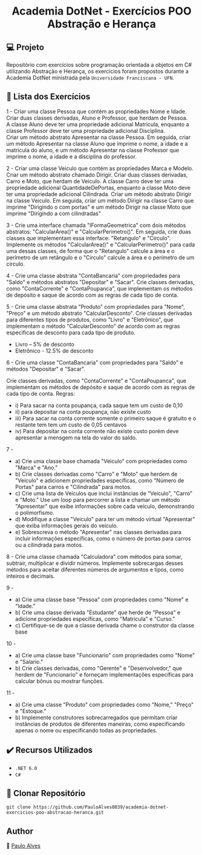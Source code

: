 <h1 align="center">Academia DotNet - Exercícios POO Abstração e Herança</h1>

## :computer: Projeto

Repositório com exercícios sobre programação orientada a objetos em C# utilizando Abstração e Herança, os exercícios foram propostos durante a Academia DotNet ministrada pela `Universidade Franciscana - UFN`.

## :page_facing_up: Lista dos Exercícios

1 - Criar uma classe Pessoa que contém as propriedades Nome e Idade. Criar duas classes derivadas, Aluno e Professor, que herdam de Pessoa.  
A classe Aluno deve ter uma propriedade adicional Matricula, enquanto a classe Professor deve ter uma propriedade adicional Disciplina.  
Criar um método abstrato Apresentar na classe Pessoa. 
Em seguida, criar um método Apresentar na classe Aluno que imprime o nome, a idade e a matrícula do aluno, e um método Apresentar na classe Professor que imprime o nome, a idade e a disciplina do professor.


2 - Criar uma classe Veiculo que contém as propriedades Marca e Modelo. Criar um método abstrato chamado Dirigir. Criar duas classes derivadas, Carro e Moto, que herdam de Veiculo. 
A classe Carro deve ter uma propriedade adicional QuantidadeDePortas, enquanto a classe Moto deve ter uma propriedade adicional Cilindrada. 
Criar um método abstrato Dirigir na classe Veiculo. 
Em seguida, criar um método Dirigir na classe Carro que imprime "Dirigindo o <marca> <modelo> com <quantidadeDePortas> portas" e um método Dirigir na classe Moto que imprime "Dirigindo a <marca> <modelo> com <cilindrada> cilindradas"

3 - Crie uma interface chamada "IFormaGeometrica" com dois métodos abstratos: "CalcularArea()" e "CalcularPerimetro()". 
Em seguida, crie duas classes que implementam essa interface: "Retangulo" e "Circulo". 
Implemente os métodos "CalcularArea()" e "CalcularPerimetro()" para cada uma dessas classes, de forma que o "Retangulo" calcule a área e o perímetro de um retângulo e o "Circulo" calcule a área e o perímetro de um círculo. 

4 - Crie uma classe abstrata "ContaBancaria" com propriedades para "Saldo" e métodos abstratos "Depositar" e "Sacar". Crie classes derivadas, como "ContaCorrente" e "ContaPoupanca", que implementam os métodos de depósito e saque de acordo com as regras de cada tipo de conta.

5 - Crie uma classe abstrata "Produto" com propriedades para "Nome", "Preço" e um método abstrato "CalcularDesconto". Crie classes derivadas para diferentes tipos de produtos, como "Livro" e "Eletrônico", que implementam o método "CalcularDesconto" de acordo com as regras específicas de desconto para cada tipo de produto.
- Livro – 5% de desconto
- Eletrônico  - 12.5% de desconto

6 - Crie uma classe "ContaBancaria" com propriedades para "Saldo" e métodos "Depositar" e "Sacar". 
    
Crie classes derivadas, como "ContaCorrente" e "ContaPoupanca", que implementam os métodos de depósito e saque de acordo com as regras de cada tipo de conta.
Regras: 
- i) Para sacar na conta poupança, cada saque tem um custo de 0,10 
- ii) para depositar na conta poupança, não existe custo
- iii) Para sacar na conta corrente somente o primeiro saque é gratuito e o restante tem tem um custo de 0,05 centavos 
- iv) Para depositar na conta corrente não existe custo porém deve apresentar a mensgem na tela do valor do saldo.

7 -
 - a) Crie uma classe base chamada "Veiculo" com propriedades como "Marca" e "Ano."
 - b) Crie classes derivadas como "Carro" e "Moto" que herdem de "Veiculo" e adicionem propriedades específicas, como "Número de Portas" para carros e "Cilindrada" para motos.
 - c) Crie uma lista de Veículos que inclui instâncias de "Veiculo", "Carro" e "Moto." Use um loop para percorrer a lista e chamar um método "Apresentar" que exibe informações sobre cada veículo, demonstrando o polimorfismo.
 - d) Modifique a classe "Veiculo" para ter um método virtual "Apresentar" que exiba informações gerais do veículo.
 - e) Sobrescreva o método "Apresentar" nas classes derivadas para incluir informações específicas, como o número de portas para carros ou a cilindrada para motos.

8 - Crie uma classe chamada "Calculadora" com métodos para somar, subtrair, multiplicar e dividir números. Implemente sobrecargas desses métodos para aceitar diferentes números de argumentos e tipos, como inteiros e decimais.

9 -
- a) Crie uma classe base "Pessoa" com propriedades como "Nome" e "Idade." 
- b) Crie uma classe derivada "Estudante" que herde de "Pessoa" e adicione propriedades específicas, como "Matricula" e "Curso."
- c) Certifique-se de que a classe derivada chame o construtor da classe base

10 - 
- a) Crie uma classe base "Funcionario" com propriedades como "Nome" e "Salario."
- b) Crie classes derivadas, como "Gerente" e "Desenvolvedor," que herdem de "Funcionario" e forneçam implementações específicas para calcular bônus ou mostrar funções.

11 - 
- a) Crie uma classe "Produto" com propriedades como "Nome," "Preço" e "Estoque."
- b) Implemente construtores sobrecarregados que permitam criar instâncias de produtos de diferentes maneiras, como especificando apenas o nome ou especificando todas as propriedades.

## ✔️ Recursos Utilizados

- ``.NET 6.0``
- ``C#``

## :floppy_disk: Clonar Repositório

```git clone https://github.com/PauloAlves8039/academia-dotnet-exercicios-poo-abstracao-heranca.git```

## Author
:boy: [Paulo Alves](https://github.com/PauloAlves8039)

